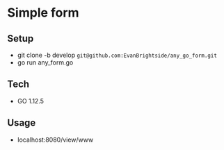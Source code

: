 # Simple form

## Setup
* git clone -b develop `git@github.com:EvanBrightside/any_go_form.git`
* go run any_form.go

## Tech
* GO 1.12.5

## Usage
* localhost:8080/view/www
